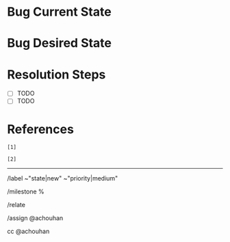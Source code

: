 
# Bug Current State


# Bug Desired State


# Resolution Steps

- [ ] TODO
- [ ] TODO

# References

`[1]` 

`[2]` 

---

/label ~"state|new" ~"priority|medium" 

/milestone %

/relate

/assign @achouhan

cc @achouhan
